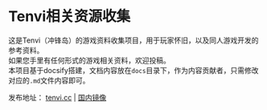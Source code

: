 # Tenvi相关资源收集

这是Tenvi（冲锋岛）的游戏资料收集项目，用于玩家怀旧，以及同人游戏开发的参考资料。   
如果您手里有任何形式的游戏相关资料，欢迎投稿。    
本项目基于docsify搭建，文档内容放在`docs`目录下，作为内容贡献者，只需修改对应的`.md`文件内容即可。  

发布地址： [tenvi.cc](https://tenvi.cc) | [国内镜像](https://tenvix.meow42.cn/index/)
